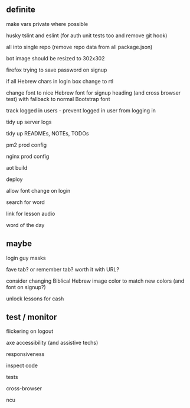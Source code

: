 definite
--------

make vars private where possible

husky tslint and eslint (for auth unit tests too and remove git hook)

all into single repo (remove repo data from all package.json)

bot image should be resized to 302x302

firefox trying to save password on signup

if all Hebrew chars in login box change to rtl

change font to nice Hebrew font for signup heading (and cross browser test)
with fallback to normal Bootstrap font

track logged in users - prevent logged in user from logging in

tidy up server logs

tidy up READMEs, NOTEs, TODOs

pm2 prod config

nginx prod config

aot build

deploy

allow font change on login

search for word

link for lesson audio

word of the day

maybe
-----

login guy masks

fave tab? or remember tab? worth it with URL?

consider changing Biblical Hebrew image color to match new colors (and font on signup?)

unlock lessons for cash

test / monitor
--------------

flickering on logout

axe accessibility (and assistive techs)

responsiveness

inspect code

tests

cross-browser

ncu


